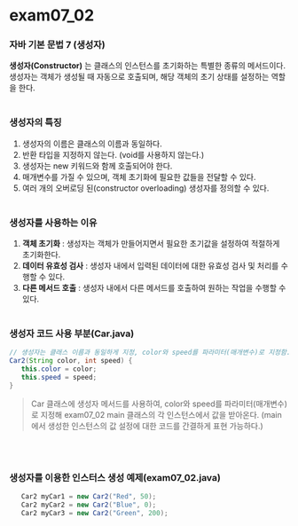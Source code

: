 # exam07_02

### **자바 기본 문법 7 (생성자)**
**생성자(Constructor)** 는 클래스의 인스턴스를 초기화하는 특별한 종류의 메서드이다. 생성자는 객체가 생성될 때 자동으로 호출되며, 해당 객체의 초기 상태를 설정하는 역할을 한다. 
<br></br>

### **생성자의 특징**
1. 생성자의 이름은 클래스의 이름과 동일하다. 
2. 반환 타입을 지정하지 않는다. (void를 사용하지 않는다.)
3. 생성자는 new 키워드와 함께 호출되어야 한다. 
4. 매개변수를 가질 수 있으며, 객체 초기화에 필요한 값들을 전달할 수 있다. 
5. 여러 개의 오버로딩 된(constructor overloading) 생성자를 정의할 수 있다.
<br></br>

### **생성자를 사용하는 이유**
1. **객체 초기화** : 생성자는 객체가 만들어지면서 필요한 초기값을 설정하여 적절하게 초기화한다.
2. **데이터 유효성 검사** : 생성자 내에서 입력된 데이터에 대한 유효성 검사 및 처리를 수행할 수 있다. 
3. **다른 메서드 호출** : 생성자 내에서 다른 메서드를 호출하여 원하는 작업을 수행할 수 있다.
<br></br>

### **생성자 코드 사용 부분(Car.java)**
```java
// 생성자는 클래스 이름과 동일하게 지정, color와 speed를 파라미터(매개변수)로 지정함.
Car2(String color, int speed) {
   this.color = color;
   this.speed = speed;
}
```

> Car 클래스에 생성자 메서드를 사용하여, color와 speed를 파라미터(매개변수)로 지정해 exam07_02 main 클래스의 각 인스턴스에서 값을 받아온다. (main에서 생성한 인스턴스의 값 설정에 대한 코드를 간결하게 표현 가능하다.)
 
<br></br>

### **생성자를 이용한 인스터스 생성 예제(exam07_02.java)**
```java
   Car2 myCar1 = new Car2("Red", 50);
   Car2 myCar2 = new Car2("Blue", 0);
   Car2 myCar3 = new Car2("Green", 200);
```

<br></br>
